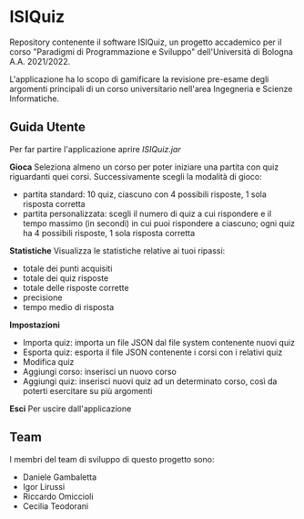 # ISIQuiz

Repository contenente il software ISIQuiz, un progetto accademico per il corso "Paradigmi di Programmazione e Sviluppo" dell'Università di Bologna A.A. 2021/2022.

L'applicazione ha lo scopo di gamificare la revisione pre-esame degli argomenti principali di un corso universitario nell'area Ingegneria e Scienze Informatiche.

## Guida Utente

Per far partire l'applicazione aprire *ISIQuiz.jar*

__Gioca__
Seleziona almeno un corso per poter iniziare una partita con quiz riguardanti quei corsi.
Successivamente scegli la modalità di gioco:
- partita standard: 10 quiz, ciascuno con 4 possibili risposte, 1 sola risposta corretta
- partita personalizzata: scegli il numero di quiz a cui rispondere e il tempo massimo (in secondi) in cui puoi rispondere a ciascuno; ogni quiz ha 4 possibili risposte, 1 sola risposta corretta

__Statistiche__
Visualizza le statistiche relative ai tuoi ripassi:
- totale dei punti acquisiti
- totale dei quiz risposte
- totale delle risposte corrette
- precisione
- tempo medio di risposta

__Impostazioni__
- Importa quiz: importa un file JSON dal file system contenente nuovi quiz
- Esporta quiz: esporta il file JSON contenente i corsi con i relativi quiz
- Modifica quiz
- Aggiungi corso: inserisci un nuovo corso
- Aggiungi quiz: inserisci nuovi quiz ad un determinato corso, così da poterti esercitare su più argomenti

__Esci__
Per uscire dall'applicazione


## Team

I membri del team di sviluppo di questo progetto sono:
- Daniele Gambaletta
- Igor Lirussi
- Riccardo Omiccioli
- Cecilia Teodorani